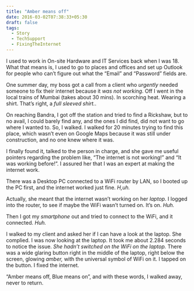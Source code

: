 ```yaml
---
title: "Amber means off"
date: 2016-03-02T07:38:33+05:30
draft: false
tags: 
  - Story
  - TechSupport
  - FixingTheInternet
---
```

I used to work in On-site Hardware and IT Services back when I was 18. What that means is, I used to go to places and offices and set up Outlook for people who can’t figure out what the “Email” and “Password” fields are.

One summer day, my boss got a call from a client who *urgently* needed someone to fix their internet because it *was not working*. Off I went in the local trains of Mumbai (takes about 30 mins). In scorching heat. Wearing a shirt. That’s right, a *full sleeved shirt.*.

On reaching Bandra, I got off the station and tried to find a Rickshaw, but to no avail, I could barely find any, and the ones I did find, did not want to go where I wanted to. So, I walked. I walked for 20 minutes trying to find this place, which wasn’t even on Google Maps because it was still under construction, and no one knew where it was.

I finally found it, talked to the person in charge, and she gave me useful pointers regarding the problem like, “The internet is not working!” and “It was working before!”. I assured her that I was an expert at making the internet work.

There was a Desktop PC connected to a WiFi router by LAN, so I booted up the PC first, and the internet worked just fine. *H,uh.*

Actually, she meant that the internet wasn’t working on her *laptop.* I logged into the router, to see if maybe the WiFi wasn’t turned on. It’s on. *Huh.*

Then I got my *smartphone* out and tried to connect to the WiFi, and it connected. *Huh.*

I walked to my client and asked her if I can have a look at the laptop. She complied. I was now looking at the laptop. It took me about 2.284 seconds to notice the issue. *She hadn’t switched on the WiFi on the laptop.* There was a wide glaring button right in the middle of the laptop, right below the screen, glowing *amber,* with the universal symbol of WiFi on it. I tapped on the button. I fixed the internet.

“Amber means off, Blue means on”, and with these words, I walked away, never to return.